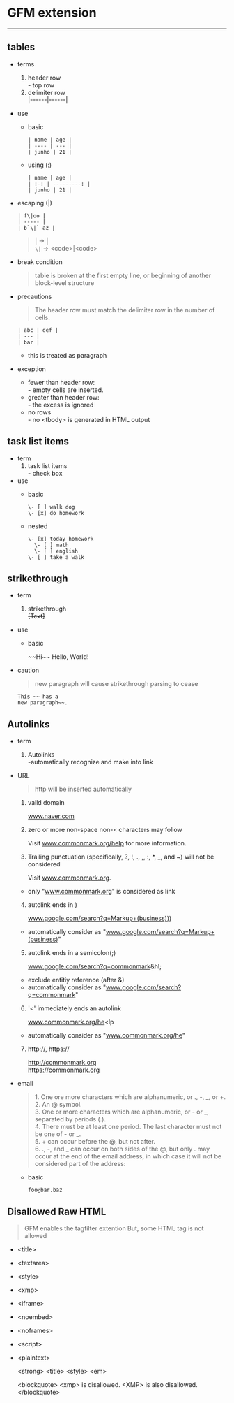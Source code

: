 # GFM extension  
----  
## tables   
- terms  
  1. header row  
    \- top row
  2. delimiter row  
    |------|------|
- use  
  - basic
    
        | name | age |  
        | ---- | --- |  
        | junho | 21 |  
  
  - using (:)  

        | name | age |  
        | :-: | ---------: |  
        | junho | 21 |       
- escaping (\|)  

      | f\|oo |
      | ----- |  
      | b`\|` az |  
    
  > \| -> |  
  > `\|` -> \<code>|\<code>  
- break condition  
  > table is broken at the first empty line, or beginning of another block-level structure  
  
- precautions  
  >The header row must match the delimiter row in the number of cells.  

      | abc | def |  
      | --- |  
      | bar |  
  - this is treated as paragraph  
- exception  
  - fewer than header row:  
    \- empty cells are inserted.  
  - greater than header row:  
    \- the excess is ignored  
  - no rows  
    \- no \<tbody> is generated in HTML output  
## task list items
- term  
  1. task list items  
    \- check box  
- use  
  - basic 
       
        \- [ ] walk dog   
        \- [x] do homework  
  - nested
          
        \- [x] today homework  
          \- [ ] math  
          \- [ ] english  
        \- [ ] take a walk  
      
## strikethrough  
- term  
  1. strikethrough  
    ~~[Text]~~  
- use  
   - basic
          
        \~~Hi\~~ Hello, World!  
- caution  
  > new paragraph will cause strikethrough parsing to cease  
   
      This ~~ has a  
      new paragraph~~.  
## Autolinks  
- term  
  1. Autolinks  
    \-automatically recognize and make into link  
- URL  
  > http will be inserted automatically  
  1. vaild domain  
  
        www.naver.com    
  2. zero or more non-space non-< characters may follow  
        
        Visit www.commonmark.org/help for more information.  
  3. Trailing punctuation (specifically, ?, !, ., ,, :, *, _, and ~) will not be considered  
        
        Visit www.commonmark.org.  
    - only "www.commonmark.org" is considered as link
  4. autolink ends in )  

        www.google.com/search?q=Markup+(business)))  
    - automatically consider as "www.google.com/search?q=Markup+(business)"  
  
  5. autolink ends in a semicolon(;)  
  
        www.google.com/search?q=commonmark&hl;  
    - exclude entitiy reference (after &)  
    - automatically consider as "www.google.com/search?q=commonmark"  
  6. '<' immediately ends an autolink  

        www.commonmark.org/he<lp  
    - automatically consider as "www.commonmark.org/he"   
  7. http://, https://  
  
        http://commonmark.org  
        https://commonmark.org  
        
- email
  >1\. One ore more characters which are alphanumeric, or ., -, _, or +.  
  >2. An @ symbol.   
  >3. One or more characters which are alphanumeric, or - or _, separated by periods (.).    
  >4. There must be at least one period. The last character must not be one of - or _.     
  >5. + can occur before the @, but not after.     
  >6. ., -, and _ can occur on both sides of the @, but only . may occur at the end of the email address, in which case it will not be considered part of the address:  
    
  - basic  
  
        foo@bar.baz  
  
## Disallowed Raw HTML
>GFM enables the tagfilter extention
>But, some HTML tag is not allowed
  - \<title>
  - \<textarea>
  - \<style>
  - \<xmp>
  - \<iframe>
  - \<noembed>
  - \<noframes>
  - \<script>
  - \<plaintext>

      \<strong> \<title> \<style> \<em>

      \<blockquote>
        \<xmp> is disallowed.  \<XMP> is also disallowed.
      \</blockquote>
